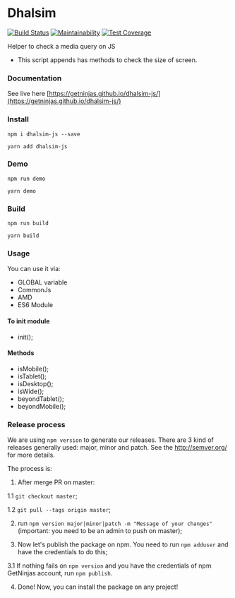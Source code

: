 # Dhalsim
[![Build Status](https://travis-ci.org/getninjas/dhalsim-js.svg?branch=master)](https://travis-ci.org/getninjas/dhalsim-js)
[![Maintainability](https://api.codeclimate.com/v1/badges/56d8af4515d3676174d1/maintainability)](https://codeclimate.com/github/getninjas/dhalsim-js/maintainability)
[![Test Coverage](https://api.codeclimate.com/v1/badges/56d8af4515d3676174d1/test_coverage)](https://codeclimate.com/github/getninjas/dhalsim-js/test_coverage)

Helper to check a media query on JS
* This script appends has methods to check the size of screen.

### Documentation

See live here [https://getninjas.github.io/dhalsim-js/](https://getninjas.github.io/dhalsim-js/)

### Install

`npm i dhalsim-js --save`

`yarn add dhalsim-js`

### Demo

`npm run demo`

`yarn demo`

### Build

`npm run build`

`yarn build`


### Usage

You can use it via:
* GLOBAL variable
* CommonJs
* AMD
* ES6 Module

#### To init module
* init();

#### Methods
* isMobile();
* isTablet();
* isDesktop();
* isWide();
* beyondTablet();
* beyondMobile();

### Release process
We are using `npm version` to generate our releases. There are 3 kind of releases generally used: major, minor and patch. See the http://semver.org/ for more details.

The process is:

1. After merge PR on master:

  1.1 `git checkout master`;

  1.2 `git pull --tags origin master`;

2. run `npm version major|minor|patch -m "Message of your changes"` (important: you need to be an admin to push on master);

3. Now let's publish the package on npm. You need to run `npm adduser` and have the credentials to do this;

  3.1 If nothing fails on `npm version` and you have the credentials of npm GetNinjas account, run `npm publish`.

4. Done! Now, you can install the package on any project!
